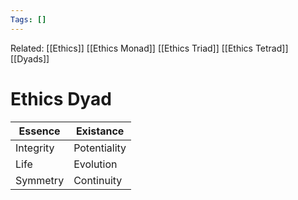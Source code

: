 ```yaml
---
Tags: []
---
```

Related: [[Ethics]] [[Ethics Monad]] [[Ethics Triad]] [[Ethics Tetrad]] [[Dyads]]
# Ethics Dyad



| Essence | Existance |
|---|---|
| Integrity | Potentiality |
| Life | Evolution |
| Symmetry | Continuity | 